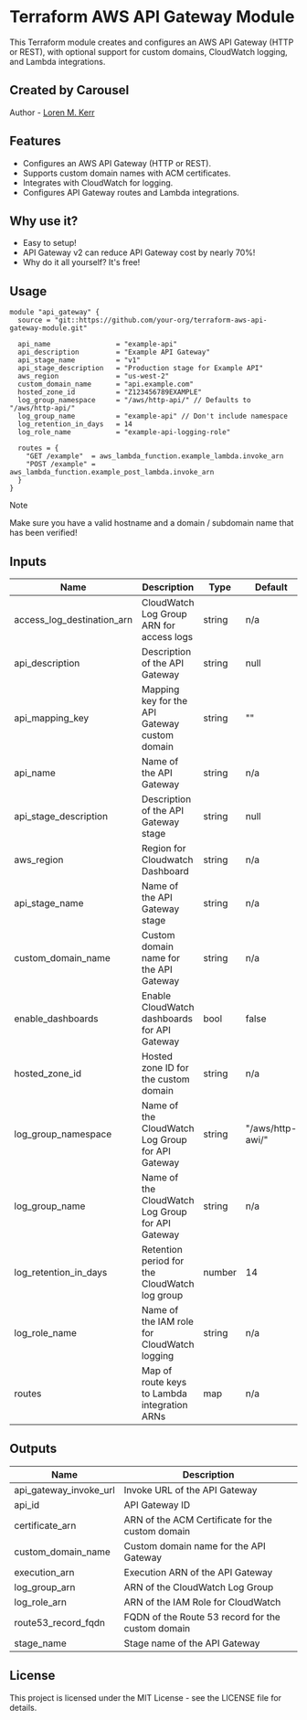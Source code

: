 # Terraform AWS API Gateway Module

This Terraform module creates and configures an AWS API Gateway (HTTP or REST), with optional support for custom domains, CloudWatch logging, and Lambda integrations.

## Created by Carousel

Author - [Loren M. Kerr](https://github.com/lmkerr 'Github Page for Loren M. Kerr')

## Features

- Configures an AWS API Gateway (HTTP or REST).
- Supports custom domain names with ACM certificates.
- Integrates with CloudWatch for logging.
- Configures API Gateway routes and Lambda integrations.

## Why use it?

- Easy to setup!
- API Gateway v2 can reduce API Gateway cost by nearly 70%!
- Why do it all yourself? It's free!

## Usage

```hcl
module "api_gateway" {
  source = "git::https://github.com/your-org/terraform-aws-api-gateway-module.git"

  api_name                = "example-api"
  api_description         = "Example API Gateway"
  api_stage_name          = "v1"
  api_stage_description   = "Production stage for Example API"
  aws_region              = "us-west-2"
  custom_domain_name      = "api.example.com"
  hosted_zone_id          = "Z123456789EXAMPLE"
  log_group_namespace     = "/aws/http-api/" // Defaults to "/aws/http-api/"
  log_group_name          = "example-api" // Don't include namespace
  log_retention_in_days   = 14
  log_role_name           = "example-api-logging-role"

  routes = {
    "GET /example"  = aws_lambda_function.example_lambda.invoke_arn
    "POST /example" = aws_lambda_function.example_post_lambda.invoke_arn
  }
}
```

> [!NOTE]
> Make sure you have a valid hostname and a domain / subdomain name that has been verified!

## Inputs

| Name                       | Description                                      | Type   | Default          | Required |
|----------------------------|--------------------------------------------------|--------|------------------|----------|
| access_log_destination_arn | CloudWatch Log Group ARN for access logs         | string | n/a              | yes      |
| api_description            | Description of the API Gateway                   | string | null             | no       |
| api_mapping_key            | Mapping key for the API Gateway custom domain    | string | ""               | no       |
| api_name                   | Name of the API Gateway                          | string | n/a              | yes      |
| api_stage_description      | Description of the API Gateway stage             | string | null             | no       |
| aws_region                 | Region for Cloudwatch Dashboard                  | string | n/a              | yes      |
| api_stage_name             | Name of the API Gateway stage                    | string | n/a              | yes      |
| custom_domain_name         | Custom domain name for the API Gateway           | string | n/a              | yes      |
| enable_dashboards          | Enable CloudWatch dashboards for API Gateway     | bool   | false            | no       |
| hosted_zone_id             | Hosted zone ID for the custom domain             | string | n/a              | yes      |
| log_group_namespace        | Name of the CloudWatch Log Group for API Gateway | string | "/aws/http-awi/" | yes      |
| log_group_name             | Name of the CloudWatch Log Group for API Gateway | string | n/a              | yes      |
| log_retention_in_days      | Retention period for the CloudWatch log group    | number | 14               | no       |
| log_role_name              | Name of the IAM role for CloudWatch logging      | string | n/a              | yes      |
| routes                     | Map of route keys to Lambda integration ARNs     | map    | n/a              | yes      |


## Outputs

| Name                   | Description                                       |
|------------------------|---------------------------------------------------|
| api_gateway_invoke_url | Invoke URL of the API Gateway                     |
| api_id                 | API Gateway ID                                    |
| certificate_arn        | ARN of the ACM Certificate for the custom domain  |
| custom_domain_name     | Custom domain name for the API Gateway            |
| execution_arn          | Execution ARN of the API Gateway                  |
| log_group_arn          | ARN of the CloudWatch Log Group                   |
| log_role_arn           | ARN of the IAM Role for CloudWatch                |
| route53_record_fqdn    | FQDN of the Route 53 record for the custom domain |
| stage_name             | Stage name of the API Gateway                     |


## License

This project is licensed under the MIT License - see the LICENSE file for details.
